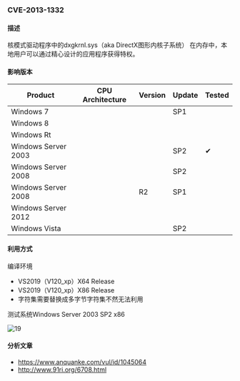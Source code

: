 ### CVE-2013-1332

#### 描述

核模式驱动程序中的dxgkrnl.sys（aka DirectX图形内核子系统） 在内存中，本地用户可以通过精心设计的应用程序获得特权。

#### 影响版本

| Product             | CPU Architecture | Version | Update | Tested             |
| ------------------- | ---------------- | ------- | ------ | ------------------ |
| Windows 7           |                  |         | SP1    |                    |
| Windows 8           |                  |         |        |                    |
| Windows Rt          |                  |         |        |                    |
| Windows Server 2003 |                  |         | SP2    | &#10004; |
| Windows Server 2008 |                  |         | SP2    |                    |
| Windows Server 2008 |                  | R2      | SP1    |                    |
| Windows Server 2012 |                  |         |        |                    |
| Windows Vista       |                  |         | SP2    |                    |

#### 利用方式

编译环境

- VS2019（V120_xp）X64 Release
- VS2019（V120_xp）X86 Release
- 字符集需要替换成多字节字符集不然无法利用

测试系统Windows Server 2003 SP2 x86

![19](https://github.com/Ascotbe/Random-img/blob/master/WindowsKernelExploits/CVE-2013-1332_win2003_x86.gif?raw=true)

#### 分析文章
- https://www.anquanke.com/vul/id/1045064
- http://www.91ri.org/6708.html